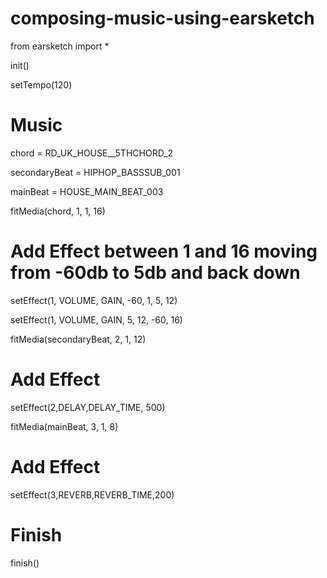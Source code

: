 # composing-music-using-earsketch

from earsketch import *

 

init()

setTempo(120)

#  Music

chord = RD_UK_HOUSE__5THCHORD_2

secondaryBeat = HIPHOP_BASSSUB_001

mainBeat = HOUSE_MAIN_BEAT_003

fitMedia(chord, 1, 1, 16)

#  Add Effect between 1 and 16 moving from -60db to 5db and back down

setEffect(1, VOLUME, GAIN, -60, 1, 5, 12)

setEffect(1, VOLUME, GAIN, 5, 12, -60, 16)

fitMedia(secondaryBeat, 2, 1, 12)

#  Add Effect

setEffect(2,DELAY,DELAY_TIME, 500)

fitMedia(mainBeat, 3, 1, 8)

#  Add Effect

setEffect(3,REVERB,REVERB_TIME,200)

 

#  Finish

finish()

